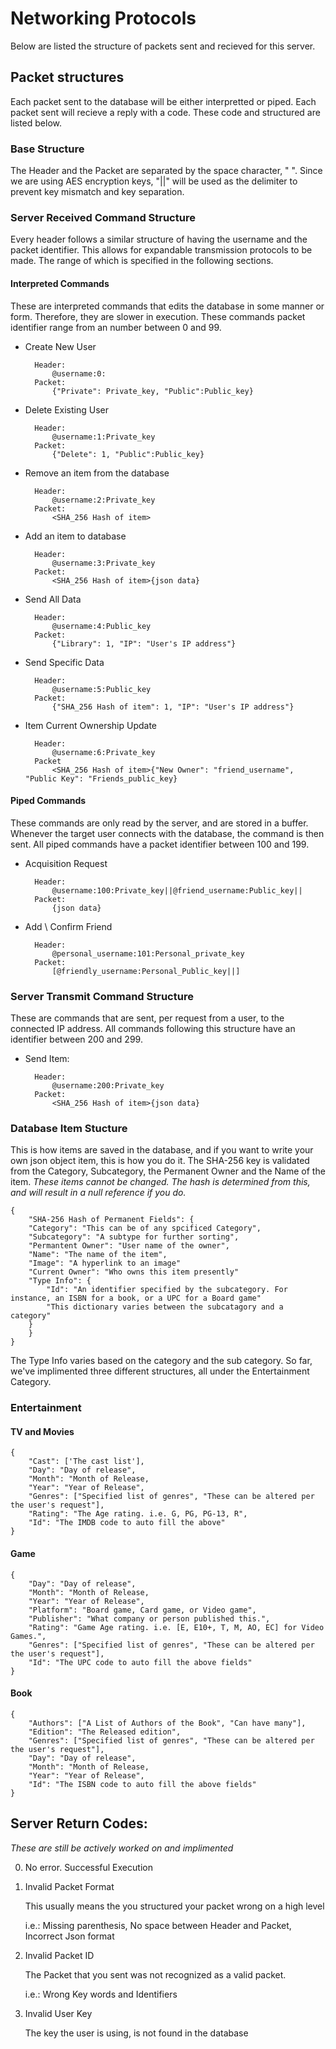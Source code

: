 # Networking Protocols

Below are listed the structure of packets sent and recieved for this server.

## Packet structures

Each packet sent to the database will be either interpretted or piped. Each packet sent will recieve a reply with a code. These code and structured are listed below.

### Base Structure

The Header and the Packet are separated by the space character, " ". Since we are using AES encryption keys, "||" will be used as the delimiter to prevent key mismatch and key separation. 

### Server Received Command Structure

Every header follows a similar structure of having the username and the packet identifier. This allows for expandable transmission protocols to be made. The range of which is specified in the following sections.

#### Interpreted Commands

These are interpreted commands that edits the database in some manner or form. Therefore, they are slower in execution. These commands packet identifier range from an number between 0 and 99.

* Create New User

		Header:
			@username:0:
		Packet:
			{"Private": Private_key, "Public":Public_key}

* Delete Existing User

		Header:
			@username:1:Private_key
		Packet:
			{"Delete": 1, "Public":Public_key}

* Remove an item from the database

		Header:
			@username:2:Private_key
		Packet:
			<SHA_256 Hash of item>

* Add an item to database
	
		Header:
			@username:3:Private_key
		Packet:
			<SHA_256 Hash of item>{json data}

* Send All Data

		Header:
			@username:4:Public_key
		Packet:
			{"Library": 1, "IP": "User's IP address"}

* Send Specific Data

		Header:
			@username:5:Public_key
		Packet:
			{"SHA_256 Hash of item": 1, "IP": "User's IP address"}

* Item Current Ownership Update
	
		Header:
			@username:6:Private_key
		Packet
			<SHA_256 Hash of item>{"New Owner": "friend_username", "Public Key": "Friends_public_key}


#### Piped Commands

These commands are only read by the server, and are stored in a buffer. Whenever the target user connects with the database, the command is then sent. All piped commands have a packet identifier between 100 and 199.

* Acquisition Request
	
		Header:
			@username:100:Private_key||@friend_username:Public_key||
		Packet:
			{json data}

* Add \ Confirm Friend

		Header:
			@personal_username:101:Personal_private_key
		Packet:
			[@friendly_username:Personal_Public_key||]



### Server Transmit Command Structure

These are commands that are sent, per request from a user, to the connected IP address. All commands following this structure have an identifier between 200 and 299. 

* Send Item:		

		Header:
			@username:200:Private_key
		Packet:
			<SHA_256 Hash of item>{json data}


### Database Item Stucture

This is how items are saved in the database, and if you want to write your own json object item, this is how you do it. The SHA-256 key is validated from the Category, Subcategory, the Permanent Owner and the Name of the item. *These items cannot be changed. The hash is determined from this, and will result in a null reference if you do.*

    {
        "SHA-256 Hash of Permanent Fields": {
		"Category": "This can be of any spcificed Category",
		"Subcategory": "A subtype for further sorting",
		"Permantent Owner": "User name of the owner",
		"Name": "The name of the item",
		"Image": "A hyperlink to an image"
		"Current Owner": "Who owns this item presently"
		"Type Info": {
			"Id": "An identifier specified by the subcategory. For instance, an ISBN for a book, or a UPC for a Board game"
			"This dictionary varies between the subcatagory and a category"
		}
	    }
    }


The Type Info varies based on the category and the sub category. So far, we've implimented three different structures, all under the Entertainment Category.

### Entertainment

#### TV and Movies

    {
        "Cast": ['The cast list'],
        "Day": "Day of release",
        "Month": "Month of Release,
        "Year": "Year of Release",
        "Genres": ["Specified list of genres", "These can be altered per the user's request"],
        "Rating": "The Age rating. i.e. G, PG, PG-13, R",
        "Id": "The IMDB code to auto fill the above"
    }

#### Game

    {
        "Day": "Day of release",
        "Month": "Month of Release,
        "Year": "Year of Release",
        "Platform": "Board game, Card game, or Video game",
        "Publisher": "What company or person published this.",
        "Rating": "Game Age rating. i.e. [E, E10+, T, M, AO, EC] for Video Games.",
        "Genres": ["Specified list of genres", "These can be altered per the user's request"],
        "Id": "The UPC code to auto fill the above fields"
    }

#### Book

    {
        "Authors": ["A List of Authors of the Book", "Can have many"],
        "Edition": "The Released edition",
        "Genres": ["Specified list of genres", "These can be altered per the user's request"],
        "Day": "Day of release",
        "Month": "Month of Release,
        "Year": "Year of Release",
        "Id": "The ISBN code to auto fill the above fields"
    }


## Server Return Codes:

*These are still be actively worked on and implimented*

0. No error. Successful Execution

1. Invalid Packet Format

	This usually means the you structured your packet wrong on a high level
	
	i.e.: Missing parenthesis, No space between Header and Packet, Incorrect Json format

2. Invalid Packet ID

	The Packet that you sent was not recognized as a valid packet.
	
	i.e.: Wrong Key words and Identifiers

3. Invalid User Key

	The key the user is using, is not found in the database

